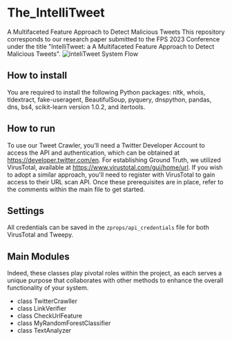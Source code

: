 # The_IntelliTweet
A Multifaceted Feature Approach to Detect Malicious Tweets
This repository corresponds to our research paper submitted to the FPS 2023 Conference under the title "IntelliTweet: a A Multifaceted Feature Approach to Detect Malicious Tweets".
<img src="inteliTweet System Flow.png" alt="inteliTweet System Flow" title="inteliTweet System Flow">


  ## How to install
You are required to install the following Python packages: nltk, whois, tldextract, fake-useragent, BeautifulSoup, pyquery, dnspython, pandas, dns, bs4, scikit-learn version 1.0.2, and itertools.

  ## How to run
To use our Tweet Crawler, you'll need a Twitter Developer Account to access the API and authentication, which can be obtained at https://developer.twitter.com/en. For establishing Ground Truth, we utilized VirusTotal, available at https://www.virustotal.com/gui/home/url. If you wish to adopt a similar approach, you'll need to register with VirusTotal to gain access to their URL scan API. Once these prerequisites are in place, refer to the comments within the main file to get started.
  
  ## Settings
  All credentials can be saved in the `zprops/api_credentials` file for both VirusTotal and Tweepy.
   
  ## Main Modules
Indeed, these classes play pivotal roles within the project, as each serves a unique purpose that collaborates with other methods to enhance the overall functionality of your system.
   * class TwitterCrawller
   * class LinkVerifier
   * class CheckUrlFeature
   * class MyRandomForestClassifier
   * class TextAnalyzer

